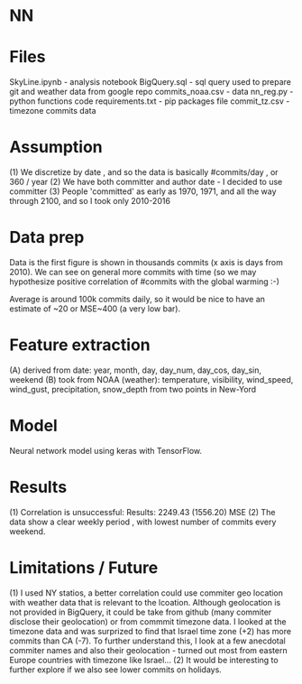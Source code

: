 # NN

# Files

SkyLine.ipynb    - analysis notebook
BigQuery.sql     - sql query used to prepare git and weather data from
                   google repo
commits_noaa.csv - data
nn_reg.py        - python functions code
requirements.txt - pip packages file
commit_tz.csv    - timezone commits data

# Assumption
(1) We discretize by date , and so the data is basically #commits/day ,
    or 360 / year
(2) We have both committer and author date - I decided to use committer
(3) People 'committed' as early as 1970, 1971, and all the way through 2100,
    and so I took only 2010-2016

# Data prep 
Data is the first figure is shown in thousands commits (x axis is days from
2010). We can see on general more commits with time (so we may hypothesize
positive correlation of #commits with the global warming :-)

Average is around 100k commits daily, so it would be nice to have an estimate
of ~20 or MSE~400 (a very low bar).

# Feature extraction
(A) derived from date: year, month, day, day_num, day_cos, day_sin, weekend
(B) took from NOAA (weather): temperature, visibility, wind_speed, wind_gust,
    precipitation, snow_depth from two points in New-Yord

# Model 
Neural network model using keras with TensorFlow.

# Results
(1) Correlation is unsuccessful: Results: 2249.43 (1556.20) MSE
(2) The data show a clear weekly period , with lowest number of commits every weekend.

# Limitations / Future 
(1) I used NY statios, a better correlation could use commiter geo location with
    weather data that is relevant to the lcoation. Although geolocation is not
    provided in BigQuery, it could be take from github (many commiter disclose
    their geolocation) or from commmit timezone data. I looked at the timezone
    data and was surprized to find that Israel time zone (+2) has more commits
    than CA (-7). To further understand this, I look at a few anecdotal commiter
    names and also their geolocation - turned out most from eastern Europe
    countries with timezone like Israel...
(2) It would be interesting to further explore if we also see lower commits
    on holidays.
